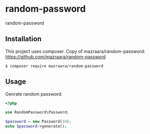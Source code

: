 # random-password
random-password

## Installation
This project uses composer. Copy of mazraara/random-password:  https://github.com/mazraara/random-password

```
$ composer require mazraara/random-password
```

## Usage
Genrate random password.
```php
<?php

use RandomPassword\Password;

$password = new Password(10);
echo $password->generate();
```
